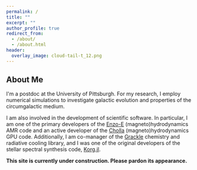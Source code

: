 ```yaml
---
permalink: /
title: ""
excerpt: ""
author_profile: true
redirect_from: 
  - /about/
  - /about.html
header:
  overlay_image: cloud-tail-t_12.png
---
```


## About Me

I'm a postdoc at the University of Pittsburgh. For my research, I employ numerical simulations to investigate galactic evolution and properties of the circumgalactic medium.

I am also involved in the development of scientific software.
In particular, I am one of the primary developers of the [Enzo-E](https://github.com/enzo-project/enzo-e) (magneto)hydrodynamics AMR code and an active developer of the [Cholla](https://github.com/cholla-hydro/cholla) (magneto)hydrodynamics GPU code. Additionally, I am co-manager of the [Grackle](https://github.com/grackle-project/grackle) chemistry and radiative cooling library, and I was one of the original developers of the stellar spectral synthesis code, [Korg.jl](https://github.com/ajwheeler/Korg.jl).


__This site is currently under construction. Please pardon its appearance.__
